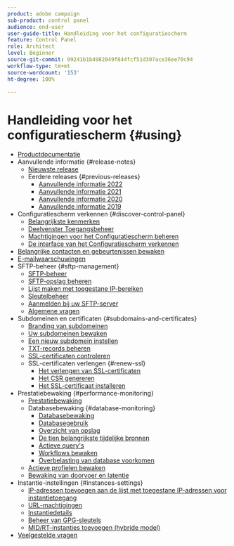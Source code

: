 ```yaml
---
product: adobe campaign
sub-product: control panel
audience: end-user
user-guide-title: Handleiding voor het configuratiescherm
feature: Control Panel
role: Architect
level: Beginner
source-git-commit: 99241b1b4982049f844fcf51d307ace36ee70c94
workflow-type: tm+mt
source-wordcount: '153'
ht-degree: 100%

---
```



# Handleiding voor het configuratiescherm {#using}

+ [Productdocumentatie](control-panel-home.md)
+ Aanvullende informatie  {#release-notes}
   + [Nieuwste release](rn/release-notes.md)
   + Eerdere releases {#previous-releases}
      + [Aanvullende informatie 2022](rn/release-notes-2022.md)
      + [Aanvullende informatie 2021](rn/release-notes-2021.md)
      + [Aanvullende informatie 2020](rn/release-notes-2020.md)
      + [Aanvullende informatie 2019](rn/release-notes-2019.md)
+ Configuratiescherm verkennen {#discover-control-panel}
   + [Belangrijkste kenmerken](discover/using/key-features.md)
   + [Deelvenster Toegangsbeheer](discover/using/accessing-control-panel.md)
   + [Machtigingen voor het Configuratiescherm beheren](discover/using/managing-permissions.md)
   + [De interface van het Configuratiescherm verkennen](discover/using/discovering-the-interface.md)
+ [Belangrijke contacten en gebeurtenissen bewaken](service-events/service-events.md)
+ [E-mailwaarschuwingen](performance-monitoring/using/email-alerting.md)
+ SFTP-beheer {#sftp-management}
   + [SFTP-beheer](sftp/using/about-sftp-management.md)
   + [SFTP-opslag beheren](sftp/using/sftp-storage-management.md)
   + [Lijst maken met toegestane IP-bereiken](sftp/using/ip-range-allow-listing.md)
   + [Sleutelbeheer](sftp/using/key-management.md)
   + [Aanmelden bij uw SFTP-server](sftp/using/logging-into-sftp-server.md)
   + [Algemene vragen](sftp/using/common-questions.md)
+ Subdomeinen en certificaten {#subdomains-and-certificates}
   + [Branding van subdomeinen](subdomains-certificates/using/subdomains-branding.md)
   + [Uw subdomeinen bewaken](subdomains-certificates/using/monitoring-subdomains.md)
   + [Een nieuw subdomein instellen](subdomains-certificates/using/setting-up-new-subdomain.md)
   + [TXT-records beheren](subdomains-certificates/using/managing-txt-records.md)
   + [SSL-certificaten controleren](subdomains-certificates/using/monitoring-ssl-certificates.md)
   + SSL-certificaten verlengen {#renew-ssl}
      + [Het verlengen van SSL-certificaten](subdomains-certificates/using/renewing-subdomain-certificate.md)
      + [Het CSR genereren](subdomains-certificates/using/generate-csr.md)
      + [Het SSL-certificaat installeren](subdomains-certificates/using/install-ssl-certificate.md)
+ Prestatiebewaking {#performance-monitoring}
   + [Prestatiebewaking](performance-monitoring/using/about-performance-monitoring.md)
   + Databasebewaking {#database-monitoring}
      + [Databasebewaking](performance-monitoring/using/database-monitoring.md)
      + [Databasegebruik](performance-monitoring/using/database-utilization.md)
      + [Overzicht van opslag](performance-monitoring/using/database-storage-overview.md)
      + [De tien belangrijkste tijdelijke bronnen](performance-monitoring/using/database-top-ten-resources.md)
      + [Actieve query&#39;s](performance-monitoring/using/database-active-queries.md)
      + [Workflows bewaken](performance-monitoring/using/workflow-monitoring.md)
      + [Overbelasting van database voorkomen](performance-monitoring/using/database-preventing-overload.md)
   + [Actieve profielen bewaken](performance-monitoring/using/active-profiles-monitoring.md)
   + [Bewaking van doorvoer en latentie](performance-monitoring/using/throughputs-latencies.md)
+ Instantie-instellingen {#instances-settings}
   + [IP-adressen toevoegen aan de lijst met toegestane IP-adressen voor instantietoegang](instances-settings/using/ip-allow-listing-instance-access.md)
   + [URL-machtigingen](instances-settings/using/url-permissions.md)
   + [Instantiedetails](instances-settings/using/instance-details.md)
   + [Beheer van GPG-sleutels](instances-settings/using/gpg-keys-management.md)
   + [MID/RT-instanties toevoegen (hybride model)](instances-settings/using/external-accounts.md)
+ [Veelgestelde vragen](faq.md)
